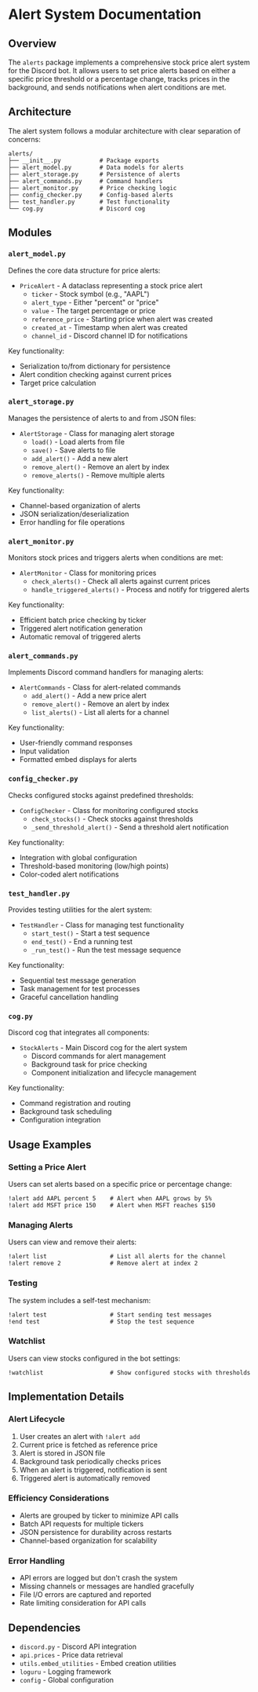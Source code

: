 # Alert System Documentation

## Overview

The `alerts` package implements a comprehensive stock price alert system for the Discord bot. It allows users to set price alerts based on either a specific price threshold or a percentage change, tracks prices in the background, and sends notifications when alert conditions are met.

## Architecture

The alert system follows a modular architecture with clear separation of concerns:

```
alerts/
├── __init__.py           # Package exports
├── alert_model.py        # Data models for alerts
├── alert_storage.py      # Persistence of alerts
├── alert_commands.py     # Command handlers
├── alert_monitor.py      # Price checking logic
├── config_checker.py     # Config-based alerts
├── test_handler.py       # Test functionality
└── cog.py                # Discord cog
```

## Modules

### `alert_model.py`

Defines the core data structure for price alerts:

* `PriceAlert` - A dataclass representing a stock price alert
  * `ticker` - Stock symbol (e.g., "AAPL")
  * `alert_type` - Either "percent" or "price"
  * `value` - The target percentage or price
  * `reference_price` - Starting price when alert was created
  * `created_at` - Timestamp when alert was created
  * `channel_id` - Discord channel ID for notifications

Key functionality:

* Serialization to/from dictionary for persistence
* Alert condition checking against current prices
* Target price calculation

### `alert_storage.py`

Manages the persistence of alerts to and from JSON files:

* `AlertStorage` - Class for managing alert storage
  * `load()` - Load alerts from file
  * `save()` - Save alerts to file
  * `add_alert()` - Add a new alert
  * `remove_alert()` - Remove an alert by index
  * `remove_alerts()` - Remove multiple alerts

Key functionality:

* Channel-based organization of alerts
* JSON serialization/deserialization
* Error handling for file operations

### `alert_monitor.py`

Monitors stock prices and triggers alerts when conditions are met:

* `AlertMonitor` - Class for monitoring prices
  * `check_alerts()` - Check all alerts against current prices
  * `handle_triggered_alerts()` - Process and notify for triggered alerts

Key functionality:

* Efficient batch price checking by ticker
* Triggered alert notification generation
* Automatic removal of triggered alerts

### `alert_commands.py`

Implements Discord command handlers for managing alerts:

* `AlertCommands` - Class for alert-related commands
  * `add_alert()` - Add a new price alert
  * `remove_alert()` - Remove an alert by index
  * `list_alerts()` - List all alerts for a channel

Key functionality:

* User-friendly command responses
* Input validation
* Formatted embed displays for alerts

### `config_checker.py`

Checks configured stocks against predefined thresholds:

* `ConfigChecker` - Class for monitoring configured stocks
  * `check_stocks()` - Check stocks against thresholds
  * `_send_threshold_alert()` - Send a threshold alert notification

Key functionality:

* Integration with global configuration
* Threshold-based monitoring (low/high points)
* Color-coded alert notifications

### `test_handler.py`

Provides testing utilities for the alert system:

* `TestHandler` - Class for managing test functionality
  * `start_test()` - Start a test sequence
  * `end_test()` - End a running test
  * `_run_test()` - Run the test message sequence

Key functionality:

* Sequential test message generation
* Task management for test processes
* Graceful cancellation handling

### `cog.py`

Discord cog that integrates all components:

* `StockAlerts` - Main Discord cog for the alert system
  * Discord commands for alert management
  * Background task for price checking
  * Component initialization and lifecycle management

Key functionality:

* Command registration and routing
* Background task scheduling
* Configuration integration

## Usage Examples

### Setting a Price Alert

Users can set alerts based on a specific price or percentage change:

```
!alert add AAPL percent 5    # Alert when AAPL grows by 5%
!alert add MSFT price 150    # Alert when MSFT reaches $150
```

### Managing Alerts

Users can view and remove their alerts:

```
!alert list                  # List all alerts for the channel
!alert remove 2              # Remove alert at index 2
```

### Testing

The system includes a self-test mechanism:

```
!alert test                  # Start sending test messages
!end test                    # Stop the test sequence
```

### Watchlist

Users can view stocks configured in the bot settings:

```
!watchlist                   # Show configured stocks with thresholds
```

## Implementation Details

### Alert Lifecycle

1. User creates an alert with `!alert add`
2. Current price is fetched as reference price
3. Alert is stored in JSON file
4. Background task periodically checks prices
5. When an alert is triggered, notification is sent
6. Triggered alert is automatically removed

### Efficiency Considerations

* Alerts are grouped by ticker to minimize API calls
* Batch API requests for multiple tickers
* JSON persistence for durability across restarts
* Channel-based organization for scalability

### Error Handling

* API errors are logged but don't crash the system
* Missing channels or messages are handled gracefully
* File I/O errors are captured and reported
* Rate limiting consideration for API calls

## Dependencies

* `discord.py` - Discord API integration
* `api.prices` - Price data retrieval
* `utils.embed_utilities` - Embed creation utilities
* `loguru` - Logging framework
* `config` - Global configuration
